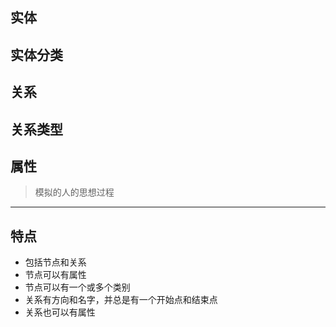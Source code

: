 ## 实体

## 实体分类

## 关系

## 关系类型

## 属性

>模拟的人的思想过程

---
## 特点
- 包括节点和关系
- 节点可以有属性
- 节点可以有一个或多个类别
- 关系有方向和名字，并总是有一个开始点和结束点
- 关系也可以有属性
